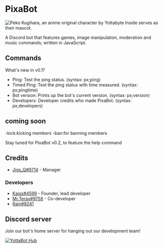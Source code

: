# PixaBot

![Peko Kugihara, an anime original character by Yottabyte Inside serves as their mascot.](https://orig13.deviantart.net/ce10/f/2017/228/5/3/pixa_by_exjageroo-dbka7oa.png)

A Discord bot that features games, image manipulation, moderation and music commands; written in JavaScript.

## Commands
What's new in v0.1?
- Ping: Test the ping status. (syntax: px;ping)
- Timed Ping: Test the ping status with time measured. (syntax: px;pingtime)
- Bot version: Prints up the bot's current version. (syntax: px;version)
- Developers: Developer credits who made PixaBot. (syntax: px;developers)
## coming soon
-kick:kicking members
-ban:for banning members

Stay tuned for PixaBot v0.2, to feature the help command

## Credits
* [Jigs_Q#9714](https://github.com/heri0nd3) - Manager

### Developers
* [Kaiss#4599](https://github.com/OfficialRain) - Founder, lead developer
* [Mr.Terax#9758](https://github.com/MrTeraxYT) - Co-developer
* [Rain#8241](https://github.com/OfficialRain)

## Discord server
Join our bot's home server for hanging out our development team!

[![YottaBot Hub](https://discordapp.com/api/guilds/347282801021943810/widget.png?style=banner3)](https://discord.gg/mQ85U7m)
